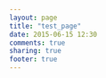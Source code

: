 ```yaml
---
layout: page
title: "test_page"
date: 2015-06-15 12:30
comments: true
sharing: true
footer: true
---
```

